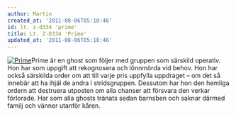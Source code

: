 ```yaml
---
author: Martin
created_at: '2011-08-06T05:10:46'
id: lt. z-d334 'prime'
title: Lt. Z-D334 'Prime'
updated_at: '2011-08-06T05:10:46'
---
```

[<img src="http://kampanj.ripperdoc.net/wp-content/uploads/Prime-162x300.jpg" title="Prime" class="alignright size-medium wp-image-755" />]Prime är en ghost som följer med gruppen som särskild operativ. Hon har som uppgift att rekognosera och lönnmörda vid behov. Hon har också särskilda order om att till varje pris uppfylla uppdraget – om det så innebär att ha ihjäl de andra i stridsgruppen. Dessutom har hon den hemliga ordern att destruera utposten om alla chanser att försvara den verkar förlorade. Har som alla ghosts tränats sedan barnsben och saknar därmed familj och vänner utanför kåren.

  [<img src="http://kampanj.ripperdoc.net/wp-content/uploads/Prime-162x300.jpg" title="Prime" class="alignright size-medium wp-image-755" />]: http://kampanj.ripperdoc.net/wp-content/uploads/Prime.jpg